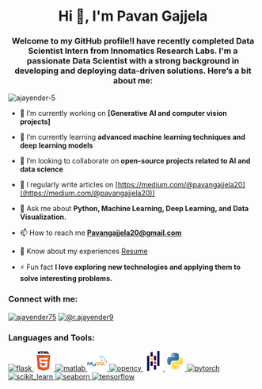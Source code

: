<h1 align="center">Hi 👋, I'm Pavan Gajjela</h1>
<h3 align="center">Welcome to my GitHub profile!I have recently completed Data Scientist Intern from Innomatics Research Labs. I'm a passionate Data Scientist with a strong background in developing and deploying data-driven solutions. Here’s a bit about me:</h3>

<p align="left"> <img src="https://komarev.com/ghpvc/?username=ajayender-5&label=Profile%20views&color=0e75b6&style=flat" alt="ajayender-5" /> </p>

- 🔭 I’m currently working on **[Generative AI and computer vision projects]**

- 🌱 I’m currently learning **advanced machine learning techniques and deep learning models**

- 👯 I’m looking to collaborate on **open-source projects related to AI and data science**

- 📝 I regularly write articles on [https://medium.com/@pavangajjela20]((https://medium.com/@pavangajjela20))

- 💬 Ask me about **Python, Machine Learning, Deep Learning, and Data Visualization.**

- 📫 How to reach me **Pavangajjela20@gmail.com**

- 📄 Know about my experiences [Resume](https://drive.google.com/file/d/10rykScGTAMKEIYmPVOijlNYJtZ0BBhTp/view?usp=sharing)

- ⚡ Fun fact **I love exploring new technologies and applying them to solve interesting problems.**

<h3 align="left">Connect with me:</h3>
<p align="left">
<a href="https://www.linkedin.com/in/pavan-gajjela/" target="blank"><img align="center" src="https://raw.githubusercontent.com/rahuldkjain/github-profile-readme-generator/master/src/images/icons/Social/linked-in-alt.svg" alt="ajayender75" height="30" width="40" /></a>
<a href="https://medium.com/@pavangajjela20" target="blank"><img align="center" src="https://raw.githubusercontent.com/rahuldkjain/github-profile-readme-generator/master/src/images/icons/Social/medium.svg" alt="@r.ajayender9" height="30" width="40" /></a>
</p>

<h3 align="left">Languages and Tools:</h3>
</a> <a href="https://flask.palletsprojects.com/" target="_blank" rel="noreferrer"> <img src="https://www.vectorlogo.zone/logos/pocoo_flask/pocoo_flask-icon.svg" alt="flask" width="40" height="40"/> </a> <a href="https://www.w3.org/html/" target="_blank" rel="noreferrer"> <img src="https://raw.githubusercontent.com/devicons/devicon/master/icons/html5/html5-original-wordmark.svg" alt="html5" width="40" height="40"/> </a> <a href="https://www.mathworks.com/" target="_blank" rel="noreferrer"> <img src="https://upload.wikimedia.org/wikipedia/commons/2/21/Matlab_Logo.png" alt="matlab" width="40" height="40"/> </a> <a href="https://www.mysql.com/" target="_blank" rel="noreferrer"> <img src="https://raw.githubusercontent.com/devicons/devicon/master/icons/mysql/mysql-original-wordmark.svg" alt="mysql" width="40" height="40"/> </a> <a href="https://opencv.org/" target="_blank" rel="noreferrer"> <img src="https://www.vectorlogo.zone/logos/opencv/opencv-icon.svg" alt="opencv" width="40" height="40"/> </a> <a href="https://pandas.pydata.org/" target="_blank" rel="noreferrer"> <img src="https://raw.githubusercontent.com/devicons/devicon/2ae2a900d2f041da66e950e4d48052658d850630/icons/pandas/pandas-original.svg" alt="pandas" width="40" height="40"/> </a> <a href="https://www.python.org" target="_blank" rel="noreferrer"> <img src="https://raw.githubusercontent.com/devicons/devicon/master/icons/python/python-original.svg" alt="python" width="40" height="40"/> </a> <a href="https://pytorch.org/" target="_blank" rel="noreferrer"> <img src="https://www.vectorlogo.zone/logos/pytorch/pytorch-icon.svg" alt="pytorch" width="40" height="40"/> </a> <a href="https://scikit-learn.org/" target="_blank" rel="noreferrer"> <img src="https://upload.wikimedia.org/wikipedia/commons/0/05/Scikit_learn_logo_small.svg" alt="scikit_learn" width="40" height="40"/> </a> <a href="https://seaborn.pydata.org/" target="_blank" rel="noreferrer"> <img src="https://seaborn.pydata.org/_images/logo-mark-lightbg.svg" alt="seaborn" width="40" height="40"/> </a> <a href="https://www.tensorflow.org" target="_blank" rel="noreferrer"> <img src="https://www.vectorlogo.zone/logos/tensorflow/tensorflow-icon.svg" alt="tensorflow" width="40" height="40"/> </a> </p>

